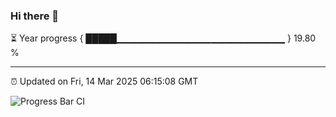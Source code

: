 ### Hi there 👋

⏳ Year progress { █████▁▁▁▁▁▁▁▁▁▁▁▁▁▁▁▁▁▁▁▁▁▁▁▁▁ } 19.80 %

---

⏰ Updated on Fri, 14 Mar 2025 06:15:08 GMT

![Progress Bar CI](https://github.com/Shyam-Makwana/GitHub-Actions-Demo/workflows/Progress%20Bar%20CI/badge.svg)
